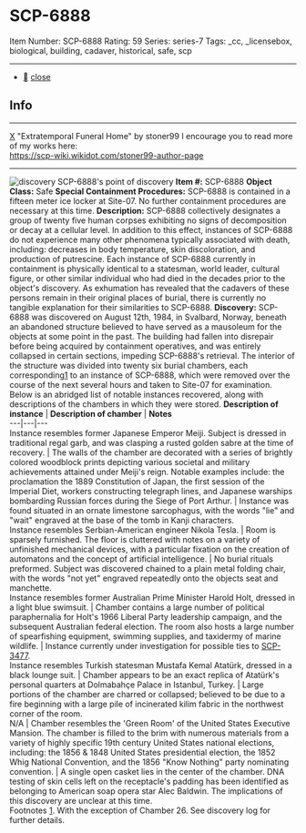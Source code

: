# SCP-6888
Item Number: SCP-6888
Rating: 59
Series: series-7
Tags: _cc, _licensebox, biological, building, cadaver, historical, safe, scp

---

  * [](javascript:;)
[close](javascript:;)
## Info
* * *
[X](javascript:;)
"Extratemporal Funeral Home" by stoner99
I encourage you to read more of my works here:  
<https://scp-wiki.wikidot.com/stoner99-author-page>
* * *

![discovery](https://scp-wiki.wdfiles.com/local--files/scp-6888/discovery)
SCP-6888's point of discovery
**Item #:** SCP-6888
**Object Class:** Safe
**Special Containment Procedures:** SCP-6888 is contained in a fifteen meter ice locker at Site-07. No further containment procedures are necessary at this time.
**Description:** SCP-6888 collectively designates a group of twenty five human corpses exhibiting no signs of decomposition or decay at a cellular level. In addition to this effect, instances of SCP-6888 do not experience many other phenomena typically associated with death, including: decreases in body temperature, skin discoloration, and production of putrescine.
Each instance of SCP-6888 currently in containment is physically identical to a statesman, world leader, cultural figure, or other similar individual who had died in the decades prior to the object's discovery. As exhumation has revealed that the cadavers of these persons remain in their original places of burial, there is currently no tangible explanation for their similarities to SCP-6888.
**Discovery:** SCP-6888 was discovered on August 12th, 1984, in Svalbard, Norway, beneath an abandoned structure believed to have served as a mausoleum for the objects at some point in the past. The building had fallen into disrepair before being acquired by containment operatives, and was entirely collapsed in certain sections, impeding SCP-6888's retrieval.
The interior of the structure was divided into twenty six burial chambers, each corresponding[1](javascript:;) to an instance of SCP-6888, which were removed over the course of the next several hours and taken to Site-07 for examination. Below is an abridged list of notable instances recovered, along with descriptions of the chambers in which they were stored.
**Description of instance** | **Description of chamber** | **Notes**  
---|---|---  
Instance resembles former Japanese Emperor Meiji. Subject is dressed in traditional regal garb, and was clasping a rusted golden sabre at the time of recovery. | The walls of the chamber are decorated with a series of brightly colored woodblock prints depicting various societal and military achievements attained under Meiji's reign. Notable examples include: the proclamation the 1889 Constitution of Japan, the first session of the Imperial Diet, workers constructing telegraph lines, and Japanese warships bombarding Russian forces during the Siege of Port Arthur. | Instance was found situated in an ornate limestone sarcophagus, with the words "lie" and "wait" engraved at the base of the tomb in Kanji characters.  
Instance resembles Serbian-American engineer Nikola Tesla. | Room is sparsely furnished. The floor is cluttered with notes on a variety of unfinished mechanical devices, with a particular fixation on the creation of automatons and the concept of artificial intelligence. | No burial rituals preformed. Subject was discovered chained to a plain metal folding chair, with the words "not yet" engraved repeatedly onto the objects seat and manchette.  
Instance resembles former Australian Prime Minister Harold Holt, dressed in a light blue swimsuit. | Chamber contains a large number of political paraphernalia for Holt's 1966 Liberal Party leadership campaign, and the subsequent Australian federal election. The room also hosts a large number of spearfishing equipment, swimming supplies, and taxidermy of marine wildlife. | Instance currently under investigation for possible ties to [SCP-3477](/scp-3477).  
Instance resembles Turkish statesman Mustafa Kemal Atatürk, dressed in a black lounge suit. | Chamber appears to be an exact replica of Atatürk's personal quarters at Dolmabahçe Palace in Istanbul, Turkey. | Large portions of the chamber are charred or collapsed; believed to be due to a fire beginning with a large pile of incinerated kilim fabric in the northwest corner of the room.  
N/A | Chamber resembles the 'Green Room' of the United States Executive Mansion. The chamber is filled to the brim with numerous materials from a variety of highly specific 19th century United States national elections, including: the 1856 & 1848 United States presidential election, the 1852 Whig National Convention, and the 1856 "Know Nothing" party nominating convention. | A single open casket lies in the center of the chamber. DNA testing of skin cells left on the receptacle's padding has been identified as belonging to American soap opera star Alec Baldwin. The implications of this discovery are unclear at this time.  
Footnotes
[1](javascript:;). With the exception of Chamber 26. See discovery log for further details.